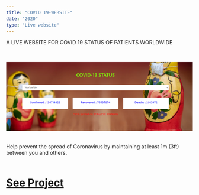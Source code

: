 ```yaml
---
title: "COVID 19-WEBSITE"
date: "2020"
type: "Live website"
---
```

A LIVE WEBSITE FOR COVID 19 STATUS OF PATIENTS WORLDWIDE

<br />

![Home Page](./project2.png)

<br />
Help prevent the spread of Coronavirus  by maintaining at least 1m (3ft) between you and others.

<br />
<br />

# [See Project](https://github.com/amandp13/COVID19-WEBSITE)